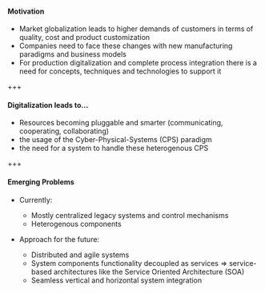 #### Motivation
* Market globalization leads to higher demands of customers in terms of quality, cost and product customization
* Companies need to face these changes with new manufacturing paradigms and business models
* For production digitalization and complete process integration there is a need for concepts, techniques and technologies to support it

+++
#### Digitalization leads to...
* Resources becoming pluggable and smarter (communicating, cooperating, collaborating)
* the usage of the Cyber-Physical-Systems (CPS) paradigm
* the need for a system to handle these heterogenous CPS

+++
#### Emerging Problems
<ul class="fragment" data-fragment-index="1">
<li>Currently:</li>
<ul>
<li>Mostly centralized legacy systems and control mechanisms</li>
<li>Heterogenous components</li>
</ul>
</ul>

<ul class="fragment" data-fragment-index="2">
<li>Approach for the future:</li>
<ul>
<li>Distributed and agile systems</li>
<li>System components functionality decoupled as services => service-based architectures like the Service Oriented Architecture (SOA)</li>
<li>Seamless vertical and horizontal system integration</li>
</ul>
</ul>
